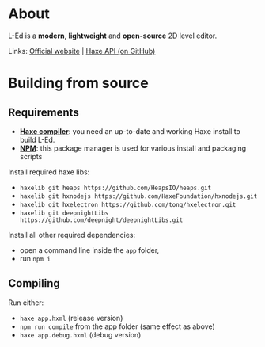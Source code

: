 # About

L-Ed is a **modern**, **lightweight** and **open-source** 2D level editor.

Links: [Official website](https://deepnight.net/tools/led-2d-level-editor/) | [Haxe API (on GitHub)](https://github.com/deepnight/led-haxe-api)

# Building from source

## Requirements

 - **[Haxe compiler](https://haxe.org)**: you need an up-to-date and working Haxe install  to build L-Ed.
 - **[NPM](https://www.npmjs.com/)**: this package manager is used for various install and packaging scripts

Install required haxe libs:
 - `haxelib git heaps https://github.com/HeapsIO/heaps.git`
 - `haxelib git hxnodejs https://github.com/HaxeFoundation/hxnodejs.git`
 - `haxelib git hxelectron https://github.com/tong/hxelectron.git`
 - `haxelib git deepnightLibs https://github.com/deepnight/deepnightLibs.git`

Install all other required dependencies:
 - open a command line inside the `app` folder,
 - run `npm i`

## Compiling

Run either: 

 - `haxe app.hxml` (release version)
 - `npm run compile` from the app folder (same effect as above)
 - `haxe app.debug.hxml` (debug version)
